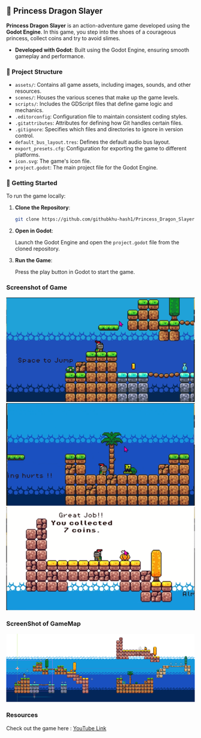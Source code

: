 ## 🏰 Princess Dragon Slayer

**Princess Dragon Slayer** is an action-adventure game developed using the **Godot Engine**. In this game, you step into the shoes of a courageous princess, collect coins and try to avoid slimes.

* **Developed with Godot**: Built using the Godot Engine, ensuring smooth gameplay and performance.

### 📂 Project Structure

* `assets/`: Contains all game assets, including images, sounds, and other resources.
* `scenes/`: Houses the various scenes that make up the game levels.
* `scripts/`: Includes the GDScript files that define game logic and mechanics.
* `.editorconfig`: Configuration file to maintain consistent coding styles.
* `.gitattributes`: Attributes for defining how Git handles certain files.
* `.gitignore`: Specifies which files and directories to ignore in version control.
* `default_bus_layout.tres`: Defines the default audio bus layout.
* `export_presets.cfg`: Configuration for exporting the game to different platforms.
* `icon.svg`: The game's icon file.
* `project.godot`: The main project file for the Godot Engine.

### 🚀 Getting Started

To run the game locally:

1. **Clone the Repository**:

   ```bash
   git clone https://github.com/githubkhu-hash1/Princess_Dragon_Slayer.git
   ```

2. **Open in Godot**:

   Launch the Godot Engine and open the `project.godot` file from the cloned repository.

3. **Run the Game**:

   Press the play button in Godot to start the game.


### Screenshot of Game 

![Alt text](https://github.com/githubkhu-hash1/Princess_Dragon_Slayer/blob/34d8dffa724d50adb0864c68f451b0e985034c97/Screenshot%202025-10-25%20190002.png)
![Alt text](https://github.com/githubkhu-hash1/Princess_Dragon_Slayer/blob/34d8dffa724d50adb0864c68f451b0e985034c97/Screenshot%202025-10-25%20190032.png)
![Alt text](https://github.com/githubkhu-hash1/Princess_Dragon_Slayer/blob/34d8dffa724d50adb0864c68f451b0e985034c97/Screenshot%202025-10-25%20190047.png)

### ScreenShot of GameMap

![Alt text](https://github.com/githubkhu-hash1/Princess_Dragon_Slayer/blob/34d8dffa724d50adb0864c68f451b0e985034c97/Screenshot%202025-10-25%20190159.png)


### Resources 
   Check out the game here : [YouTube Link](https://www.youtube.com/watch?v=LOhfqjmasi0&pp=ygUGZ29kb3Qg)
